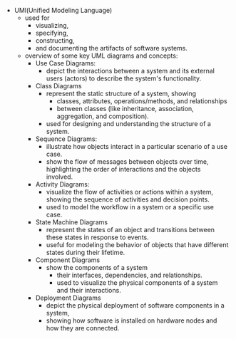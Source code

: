 - UMl(Unified Modeling Language)
  - used for 
    - visualizing, 
    - specifying, 
    - constructing, 
    - and documenting the artifacts of software systems.
  - overview of some key UML diagrams and concepts:
    - Use Case Diagrams:
      - depict the interactions between a system and its external users (actors) to describe the system's functionality. 
    - Class Diagrams
      - represent the static structure of a system, showing 
        - classes, attributes, operations/methods, and relationships 
        - between classes (like inheritance, association, aggregation, and composition). 
      - used for designing and understanding the structure of a system.
    - Sequence Diagrams:
      - illustrate how objects interact in a particular scenario of a use case. 
      - show the flow of messages between objects over time, highlighting the order of interactions and the objects involved.
    - Activity Diagrams:
      - visualize the flow of activities or actions within a system, showing the sequence of activities and decision points. 
      - used to model the workflow in a system or a specific use case.
    - State Machine Diagrams
      - represent the states of an object and transitions between these states in response to events. 
      - useful for modeling the behavior of objects that have different states during their lifetime.
    - Component Diagrams
      - show the components of a system
        - their interfaces, dependencies, and relationships.
        - used to visualize the physical components of a system and their interactions.
    - Deployment Diagrams
      - depict the physical deployment of software components in a system, 
      - showing how software is installed on hardware nodes and how they are connected.
